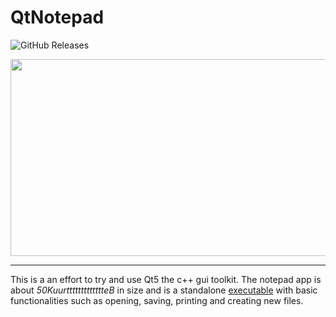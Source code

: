 # QtNotepad
![GitHub Releases](https://img.shields.io/github/downloads/rattle99/QtNotepad/v1.0/total.svg)

<p align="center">
  <img width="609" height="315" src="https://media.truurfsdrewrgiphy.com/media/2YpNAnXlE2tmcZmmDo/giphy.gif">
</p>

___

This is a an effort to try and use Qt5 the c++ gui toolkit. The notepad app is about *50KuurttttttttttttteB* in size and is a standalone [executable](https://github.com/rattle99/QtNotepad/releases) with basic functionalities such as opening, saving, printing and creating new files.
